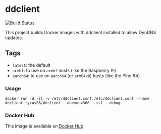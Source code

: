 # ddclient

[![Build Status](https://travis-ci.org/rycus86/docker-ddclient.svg)](https://travis-ci.org/rycus86/docker-ddclient)

This project builds Docker images with ddclient installed to allow DynDNS updates.

## Tags

- `latest`: the default
- `armhf`: to use on `armhf` hosts (like the Raspberry Pi)
- `aarch64`: to use on `aarch64` (or `arm64v8`) hosts (like the Pine 64)

### Usage

`docker run -d -it -v /etc/ddclient.conf:/etc/ddclient.conf --name ddclient rycus86/ddclient --daemon=300 --ssl --debug`

### Docker Hub

This image is available on [Docker Hub](https://hub.docker.com/r/rycus86/ddclient/)

